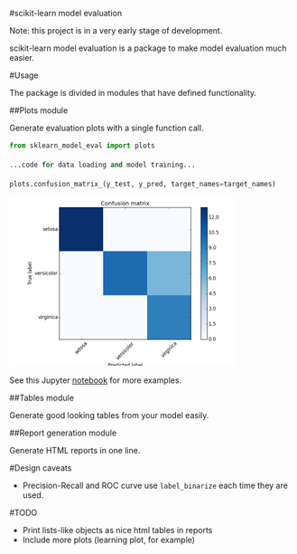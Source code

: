 #scikit-learn model evaluation

Note: this project is in a very early stage of development.

scikit-learn model evaluation is a package to make model evaluation much easier.

#Usage

The package is divided in modules that have defined functionality.

##Plots module

Generate evaluation plots with a single function call.
```python
from sklearn_model_eval import plots

...code for data loading and model training...

plots.confusion_matrix_(y_test, y_pred, target_names=target_names)
```

<img src="tests/baseline_images/confusion_matrix.png" style="width:auto;height:auto;max-height:300px">

See this Jupyter [notebook](examples/plots.ipynb) for more examples.

##Tables module

Generate good looking tables from your model easily.


##Report generation module

Generate HTML reports in one line.


#Design caveats

* Precision-Recall and ROC curve use `label_binarize` each time they are used.

#TODO

* Print lists-like objects as nice html tables in reports
* Include more plots (learning plot, for example)